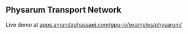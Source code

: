 ## Physarum Transport Network

Live demo at [apps.amandaghassaei.com/gpu-io/examples/physarum/](https://apps.amandaghassaei.com/gpu-io/examples/physarum/)
